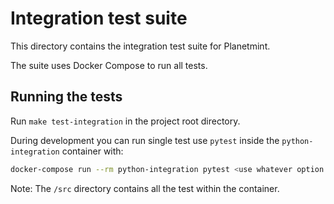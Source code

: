 # Integration test suite
This directory contains the integration test suite for Planetmint.

The suite uses Docker Compose to run all tests.

## Running the tests
Run `make test-integration` in the project root directory.

During development you can run single test use `pytest` inside the `python-integration` container with:

```bash
docker-compose run --rm python-integration pytest <use whatever option you need>
```

Note: The `/src` directory contains all the test within the container.
